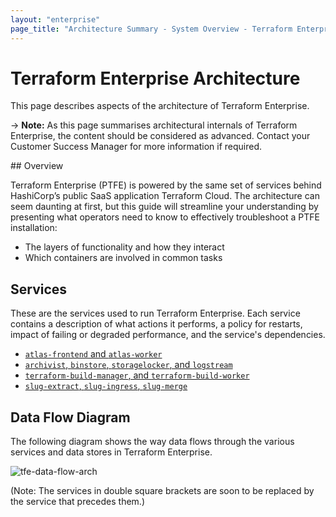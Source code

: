 ```yaml
---
layout: "enterprise"
page_title: "Architecture Summary - System Overview - Terraform Enterprise"
---
```


# Terraform Enterprise Architecture

This page describes aspects of the architecture of Terraform Enterprise.

-> **Note:** As this page summarises architectural internals of Terraform Enterprise, the content should be considered as advanced. Contact your Customer Success Manager for more information if required.

## Overview

Terraform Enterprise (PTFE) is powered by the same set of services behind HashiCorp’s public SaaS application Terraform Cloud.  The architecture can seem daunting at first, but this guide will streamline your understanding by presenting what operators need to know to effectively troubleshoot a PTFE installation:

- The layers of functionality and how they interact
- Which containers are involved in common tasks


## Services

These are the services used to run Terraform Enterprise. Each service contains a description of what actions it performs, a policy for restarts, impact of failing or degraded performance, and the service's dependencies.

- [`atlas-frontend` and `atlas-worker`](https://github.com/hashicorp/terraform-enterprise-modules/blob/master/docs/services/atlas.md)
- [`archivist`, `binstore`, `storagelocker`, and `logstream`](https://github.com/hashicorp/terraform-enterprise-modules/blob/master/docs/services/archivist.md)
- [`terraform-build-manager`, and `terraform-build-worker`](https://github.com/hashicorp/terraform-enterprise-modules/blob/master/docs/services/build-pipeline.md)
- [`slug-extract`, `slug-ingress`, `slug-merge`](https://github.com/hashicorp/terraform-enterprise-modules/blob/master/docs/services/slugs.md)

## Data Flow Diagram

The following diagram shows the way data flows through the various services and data stores in Terraform Enterprise.

![tfe-data-flow-arch](assets/tfe-data-flow-arch.png)

(Note: The services in double square brackets are soon to be replaced by the service that precedes them.)

